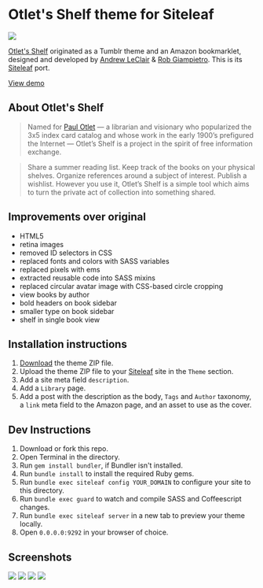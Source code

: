 # Otlet's Shelf theme for Siteleaf

[![](http://dstry.it/RaXB/Screen%20Shot%202013-09-24%20at%206.05.04%20PM.png)](http://otletsshelf.siteleaf.net)

[Otlet's Shelf](http://otletsshelf.tumblr.com) originated as a Tumblr theme and an Amazon bookmarklet, designed and developed by [Andrew LeClair](http://www.andrewleclair.com/) & [Rob Giampietro](http://www.linedandunlined.com/). This is its [Siteleaf](http://siteleaf.com) port.

[View demo](http://otletsshelf.siteleaf.net)

## About Otlet's Shelf

> Named for [Paul Otlet](http://en.wikipedia.org/wiki/Paul_Otlet) — a librarian and visionary who popularized the 3x5 index card catalog and whose work in the early 1900’s prefigured the Internet — Otlet’s Shelf is a project in the spirit of free information exchange.

> Share a summer reading list. Keep track of the books on your physical shelves. Organize references around a subject of interest. Publish a wishlist. However you use it, Otlet’s Shelf is a simple tool which aims to turn the private act of collection into something shared.

## Improvements over original

- HTML5
- retina images
- removed ID selectors in CSS
- replaced fonts and colors with SASS variables
- replaced pixels with ems
- extracted reusable code into SASS mixins
- replaced circular avatar image with CSS-based circle cropping
- view books by author
- bold headers on book sidebar
- smaller type on book sidebar
- shelf in single book view

## Installation instructions

1. [Download](https://github.com/destroytoday/otletsshelf-for-siteleaf/archive/master.zip) the theme ZIP file.
2. Upload the theme ZIP file to your [Siteleaf](http://siteleaf.com) site in the `Theme` section.
3. Add a site meta field `description`.
4. Add a `Library` page.
5. Add a post with the description as the body, `Tags` and `Author` taxonomy, a `link` meta field to the Amazon page, and an asset to use as the cover.

## Dev Instructions

1. Download or fork this repo.
2. Open Terminal in the directory.
3. Run `gem install bundler`, if Bundler isn't installed.
4. Run `bundle install` to install the required Ruby gems.
5. Run `bundle exec siteleaf config YOUR_DOMAIN` to configure your site to this directory.
6. Run `bundle exec guard` to watch and compile SASS and Coffeescript changes.
7. Run `bundle exec siteleaf server` in a new tab to preview your theme locally.
8. Open `0.0.0.0:9292` in your browser of choice.

## Screenshots

[![](http://dstry.it/RaXB/Screen%20Shot%202013-09-24%20at%206.05.04%20PM.png)](http://otletsshelf.siteleaf.net)
[![](http://dstry.it/RaXY/Screen%20Shot%202013-09-24%20at%206.09.08%20PM.png)](http://otletsshelf.siteleaf.net)
[![](http://dstry.it/RaYD/Screen%20Shot%202013-09-24%20at%206.11.20%20PM.png)](http://otletsshelf.siteleaf.net)
[![](http://dstry.it/RbMk/Screen%20Shot%202013-09-24%20at%206.12.49%20PM.png)](http://otletsshelf.siteleaf.net)
